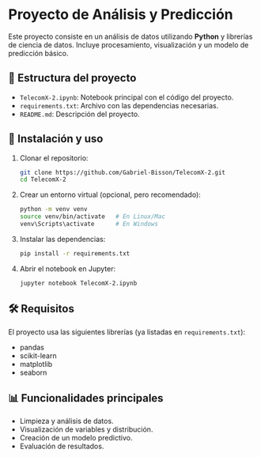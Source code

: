 # Proyecto de Análisis y Predicción

Este proyecto consiste en un análisis de datos utilizando **Python** y librerías de ciencia de datos. Incluye procesamiento, visualización y un modelo de predicción básico.

## 📂 Estructura del proyecto

- `TelecomX-2.ipynb`: Notebook principal con el código del proyecto.
- `requirements.txt`: Archivo con las dependencias necesarias.
- `README.md`: Descripción del proyecto.

## 🚀 Instalación y uso

1. Clonar el repositorio:
   ```bash
   git clone https://github.com/Gabriel-Bisson/TelecomX-2.git
   cd TelecomX-2
   ```

2. Crear un entorno virtual (opcional, pero recomendado):

   ```bash
   python -m venv venv
   source venv/bin/activate   # En Linux/Mac
   venv\Scripts\activate      # En Windows
   ```

3. Instalar las dependencias:

   ```bash
   pip install -r requirements.txt
   ```

4. Abrir el notebook en Jupyter:

   ```bash
   jupyter notebook TelecomX-2.ipynb
   ```

## 🛠️ Requisitos

El proyecto usa las siguientes librerías (ya listadas en `requirements.txt`):

* pandas
* scikit-learn
* matplotlib
* seaborn

## 📊 Funcionalidades principales

* Limpieza y análisis de datos.
* Visualización de variables y distribución.
* Creación de un modelo predictivo.
* Evaluación de resultados.
